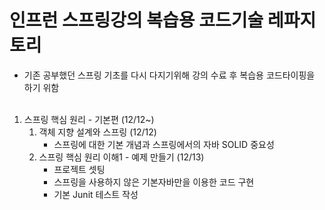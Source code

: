 # 인프런 스프링강의 복습용 코드기술 레파지토리
- 기존 공부했던 스프링 기초를 다시 다지기위해 강의 수료 후 복습용 코드타이핑을 하기 위함<br><br>

1. 스프링 핵심 원리 - 기본편 (12/12~)
   1) 객체 지향 설계와 스프링 (12/12)
      - 스프링에 대한 기본 개념과 스프링에서의 자바 SOLID 중요성
   2) 스프링 핵심 원리 이해1 - 예제 만들기 (12/13)
      - 프로젝트 셋팅
      - 스프링을 사용하지 않은 기본자바만을 이용한 코드 구현
      - 기본 Junit 테스트 작성

